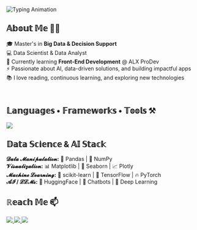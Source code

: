 <!-- Typing SVG Header -->
![Typing Animation](https://readme-typing-svg.herokuapp.com/?font=Righteous&size=25&duration=4000&color=a855f7&lines=Data+is+the+new+oil+📊;Hello+World+🌍;I'm+Meryem+Maftouh+✨;)

## 𝔸𝕓𝕠𝕦𝕥 𝕄𝕖 🙌🏻
🎓 Master's in **Big Data & Decision Support**  
💻 Data Scientist & Data Analyst  
🌱 Currently learning **Front-End Development** @ ALX ProDev  
⚡ Passionate about AI, data-driven solutions, and building impactful apps  
📚 I love reading, continuous learning, and exploring new technologies  

<br>

## 𝕃𝕒𝕟𝕘𝕦𝕒𝕘𝕖𝕤 • 𝔽𝕣𝕒𝕞𝕖𝕨𝕠𝕣𝕜𝕤 • 𝕋𝕠𝕠𝕝𝕤 ⚒
<a href="https://skillicons.dev">
  <img src="https://skillicons.dev/icons?i=c,cpp,java,python,html,css,js,php,laravel,react,nextjs,ts,git,github,vscode,figma,mysql,mongodb,postgresql" />
</a>

<br>




## 𝔻𝕒𝕥𝕒 𝕊𝕔𝕚𝕖𝕟𝕔𝕖 & 𝔸𝕀 𝕊𝕥𝕒𝕔𝕜

**𝓓𝓪𝓽𝓪 𝓜𝓪𝓷𝓲𝓹𝓾𝓵𝓪𝓽𝓲𝓸𝓷:** 🐼 Pandas | 🔢 NumPy  
**𝓥𝓲𝓼𝓾𝓪𝓵𝓲𝔃𝓪𝓽𝓲𝓸𝓷:** 📊 Matplotlib | 🌈 Seaborn | 📈 Plotly  
**𝓜𝓪𝓬𝓱𝓲𝓷𝓮 𝓛𝓮𝓪𝓻𝓷𝓲𝓷𝓰:** 🤖 scikit-learn | 🧠 TensorFlow | 🔥 PyTorch  
**𝓐𝓘 / 𝓛𝓛𝓜𝓼:** 🤖 HuggingFace | 💬 Chatbots | 🧠 Deep Learning

<!-- Statistics commented until ready -->
<!--
## 𝕊𝕥𝕒𝕥𝕚𝕤𝕥𝕚𝕔𝕤 ⚡
<div style="display:flex;flex-direction:row;justify-content:center;">
  <img height="190" src="https://github-readme-stats-salesp07.vercel.app/api?username=MeryemMaftouh&count_private=true&show_icons=true&theme=github_dark_dimmed&rank_icon=github&hide_border=true&border_radius=0" alt="readme stats" />
  <img height="190" src="https://github-readme-stats.vercel.app/api/top-langs?username=MeryemMaftouh&show_icons=true&locale=en&layout=compact&theme=github_dark_dimmed&hide_border=true&border_radius=0&size_weight=0.5&count_weight=0.5&exclude_repo=github-readme-stats" alt="top languages" />
</div>
-->

## ℝ𝕖𝕒𝕔𝕙 𝕄𝕖 📫
<a href="mailto:meryemmaftouh744@gmail.com" target="_blank">
  <img src="https://img.shields.io/badge/Gmail-333333?style=for-the-badge&logo=gmail&logoColor=red" />
</a>

<a href="https://www.linkedin.com/in/meryem-maftouh/" target="_blank">
  <img src="https://img.shields.io/badge/LinkedIn-0077B5?style=for-the-badge&logo=linkedin&logoColor=white" />
</a>

<a href="https://github.com/MeryemMaftouh" target="_blank">
  <img src="https://img.shields.io/badge/GitHub-181717?style=for-the-badge&logo=github&logoColor=white" />
</a>
